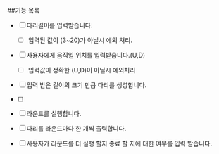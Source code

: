 ##기능 목록

- [ ] 다리길이를 입력받습니다.
    - [ ] 입력된 값이 (3~20)가 아닐시 예외 처리.
  
- [ ] 사용자에게 움직일 위치를 입력받습니다.(U,D)
  - [ ] 입력값이 정확한 (U,D)이 아닐시 예외처리 

- [ ] 입력 받은 길이의 크기 만큼 다리를 생성합니다.
- [ ] 

- [ ] 라운드를 실행합니다.
- [ ] 다리를 라운드마다 한 개씩 출력합니다.
- [ ] 사용자가 라운드를 더 실행 할지 종료 할 지에 대한 여부를 입력 받습니다.